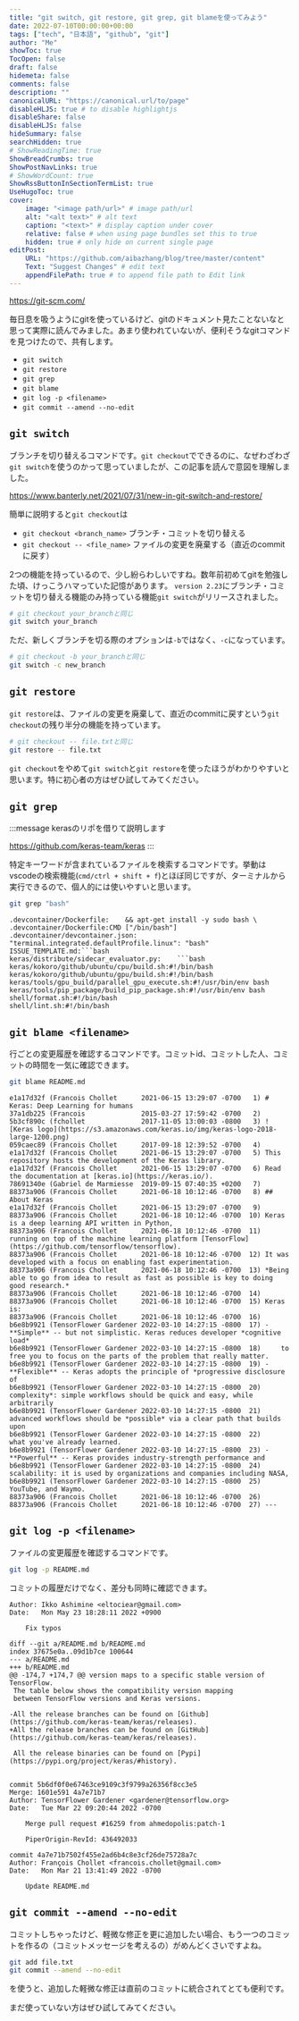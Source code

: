 ```yaml
---
title: "git switch, git restore, git grep, git blameを使ってみよう"
date: 2022-07-10T00:00:00+00:00
tags: ["tech", "日本語", "github", "git"]
author: "Me"
showToc: true
TocOpen: false
draft: false
hidemeta: false
comments: false
description: ""
canonicalURL: "https://canonical.url/to/page"
disableHLJS: true # to disable highlightjs
disableShare: false
disableHLJS: false
hideSummary: false
searchHidden: true
# ShowReadingTime: true
ShowBreadCrumbs: true
ShowPostNavLinks: true
# ShowWordCount: true
ShowRssButtonInSectionTermList: true
UseHugoToc: true
cover:
    image: "<image path/url>" # image path/url
    alt: "<alt text>" # alt text
    caption: "<text>" # display caption under cover
    relative: false # when using page bundles set this to true
    hidden: true # only hide on current single page
editPost:
    URL: "https://github.com/aibazhang/blog/tree/master/content"
    Text: "Suggest Changes" # edit text
    appendFilePath: true # to append file path to Edit link
---
```


https://git-scm.com/

毎日息を吸うようにgitを使っているけど、gitのドキュメント見たことないなと思って実際に読んでみました。あまり使われていないが、便利そうなgitコマンドを見つけたので、共有します。

- `git switch`
- `git restore`
- `git grep`
- `git blame`
- `git log -p <filename>`
- `git commit --amend --no-edit`

## `git switch`

ブランチを切り替えるコマンドです。`git checkout`でできるのに、なぜわざわざ`git switch`を使うのかって思っていましたが、この記事を読んで意図を理解しました。

https://www.banterly.net/2021/07/31/new-in-git-switch-and-restore/

簡単に説明すると`git checkout`は

- `git checkout <branch_name>` ブランチ・コミットを切り替える
- `git checkout -- <file_name>` ファイルの変更を廃棄する（直近のcommitに戻す）

2つの機能を持っているので、少し紛らわしいですね。数年前初めてgitを勉強した頃、けっこうハマっていた記憶があります。
`version 2.23`にブランチ・コミットを切り替える機能のみ持っている機能`git switch`がリリースされました。

```bash
# git checkout your_branchと同じ
git switch your_branch
```

ただ、新しくブランチを切る際のオプションは`-b`ではなく、`-c`になっています。

```bash
# git checkout -b your_branchと同じ
git switch -c new_branch
```

## `git restore`

`git restore`は、ファイルの変更を廃棄して、直近のcommitに戻すという`git checkout`の残り半分の機能を持っています。

```bash
# git checkout -- file.txtと同じ
git restore -- file.txt
```

`git checkout`をやめて`git switch`と`git restore`を使ったほうがわかりやすいと思います。特に初心者の方はぜひ試してみてください。

## `git grep`

:::message
kerasのリポを借りて説明します

https://github.com/keras-team/keras
:::

特定キーワードが含まれているファイルを検索するコマンドです。挙動はvscodeの検索機能(`cmd/ctrl + shift + f`)とほぼ同じですが、ターミナルから実行できるので、個人的には使いやすいと思います。

```bash
git grep "bash"
```

```console
.devcontainer/Dockerfile:    && apt-get install -y sudo bash \
.devcontainer/Dockerfile:CMD ["/bin/bash"]
.devcontainer/devcontainer.json:        "terminal.integrated.defaultProfile.linux": "bash"
ISSUE_TEMPLATE.md:```bash
keras/distribute/sidecar_evaluator.py:    ```bash
keras/kokoro/github/ubuntu/cpu/build.sh:#!/bin/bash
keras/kokoro/github/ubuntu/gpu/build.sh:#!/bin/bash
keras/tools/gpu_build/parallel_gpu_execute.sh:#!/usr/bin/env bash
keras/tools/pip_package/build_pip_package.sh:#!/usr/bin/env bash
shell/format.sh:#!/bin/bash
shell/lint.sh:#!/bin/bash
```

## `git blame <filename>`

行ごとの変更履歴を確認するコマンドです。コミットid、コミットした人、コミットの時間を一気に確認できます。

```bash
git blame README.md
```

```console
e1a17d32f (Francois Chollet      2021-06-15 13:29:07 -0700   1) # Keras: Deep Learning for humans
37a1db225 (Francois              2015-03-27 17:59:42 -0700   2) 
5b3cf890c (fchollet              2017-11-05 13:00:03 -0800   3) ![Keras logo](https://s3.amazonaws.com/keras.io/img/keras-logo-2018-large-1200.png)
059caec89 (Francois Chollet      2017-09-18 12:39:52 -0700   4) 
e1a17d32f (Francois Chollet      2021-06-15 13:29:07 -0700   5) This repository hosts the development of the Keras library.
e1a17d32f (Francois Chollet      2021-06-15 13:29:07 -0700   6) Read the documentation at [keras.io](https://keras.io/).
78691340e (Gabriel de Marmiesse  2019-09-15 07:40:35 +0200   7) 
88373a906 (Francois Chollet      2021-06-18 10:12:46 -0700   8) ## About Keras
e1a17d32f (Francois Chollet      2021-06-15 13:29:07 -0700   9) 
88373a906 (Francois Chollet      2021-06-18 10:12:46 -0700  10) Keras is a deep learning API written in Python,
88373a906 (Francois Chollet      2021-06-18 10:12:46 -0700  11) running on top of the machine learning platform [TensorFlow](https://github.com/tensorflow/tensorflow).
88373a906 (Francois Chollet      2021-06-18 10:12:46 -0700  12) It was developed with a focus on enabling fast experimentation.
88373a906 (Francois Chollet      2021-06-18 10:12:46 -0700  13) *Being able to go from idea to result as fast as possible is key to doing good research.*
88373a906 (Francois Chollet      2021-06-18 10:12:46 -0700  14) 
88373a906 (Francois Chollet      2021-06-18 10:12:46 -0700  15) Keras is:
88373a906 (Francois Chollet      2021-06-18 10:12:46 -0700  16) 
b6e8b9921 (TensorFlower Gardener 2022-03-10 14:27:15 -0800  17) -   **Simple** -- but not simplistic. Keras reduces developer *cognitive load*
b6e8b9921 (TensorFlower Gardener 2022-03-10 14:27:15 -0800  18)     to free you to focus on the parts of the problem that really matter.
b6e8b9921 (TensorFlower Gardener 2022-03-10 14:27:15 -0800  19) -   **Flexible** -- Keras adopts the principle of *progressive disclosure of
b6e8b9921 (TensorFlower Gardener 2022-03-10 14:27:15 -0800  20)     complexity*: simple workflows should be quick and easy, while arbitrarily
b6e8b9921 (TensorFlower Gardener 2022-03-10 14:27:15 -0800  21)     advanced workflows should be *possible* via a clear path that builds upon
b6e8b9921 (TensorFlower Gardener 2022-03-10 14:27:15 -0800  22)     what you've already learned.
b6e8b9921 (TensorFlower Gardener 2022-03-10 14:27:15 -0800  23) -   **Powerful** -- Keras provides industry-strength performance and
b6e8b9921 (TensorFlower Gardener 2022-03-10 14:27:15 -0800  24)     scalability: it is used by organizations and companies including NASA,
b6e8b9921 (TensorFlower Gardener 2022-03-10 14:27:15 -0800  25)     YouTube, and Waymo.
88373a906 (Francois Chollet      2021-06-18 10:12:46 -0700  26) 
88373a906 (Francois Chollet      2021-06-18 10:12:46 -0700  27) ---
```

## `git log -p <filename>`

ファイルの変更履歴を確認するコマンドです。

```bash
git log -p README.md
```

コミットの履歴だけでなく、差分も同時に確認できます。

```
Author: Ikko Ashimine <eltociear@gmail.com>
Date:   Mon May 23 18:28:11 2022 +0900

    Fix typos

diff --git a/README.md b/README.md
index 37675e0a..09d1b7ce 100644
--- a/README.md
+++ b/README.md
@@ -174,7 +174,7 @@ version maps to a specific stable version of TensorFlow.
 The table below shows the compatibility version mapping
 between TensorFlow versions and Keras versions.
 
-All the release branches can be found on [Github](https://github.com/keras-team/keras/releases).
+All the release branches can be found on [GitHub](https://github.com/keras-team/keras/releases).
 
 All the release binaries can be found on [Pypi](https://pypi.org/project/keras/#history).
 

commit 5b6df0f0e67463ce9109c3f9799a26356f8cc3e5
Merge: 1601e591 4a7e71b7
Author: TensorFlower Gardener <gardener@tensorflow.org>
Date:   Tue Mar 22 09:20:44 2022 -0700

    Merge pull request #16259 from ahmedopolis:patch-1
    
    PiperOrigin-RevId: 436492033

commit 4a7e71b7502f455e2ad6b4c8e3cf26de75728a7c
Author: François Chollet <francois.chollet@gmail.com>
Date:   Mon Mar 21 13:41:49 2022 -0700

    Update README.md
```



## `git commit --amend --no-edit`

コミットしちゃったけど、軽微な修正を更に追加したい場合、もう一つのコミットを作るの（コミットメッセージを考えるの）がめんどくさいですよね。

```bash
git add file.txt
git commit --amend --no-edit
```
を使うと、追加した軽微な修正は直前のコミットに統合されてとても便利です。

まだ使っていない方はぜひ試してみてください。
